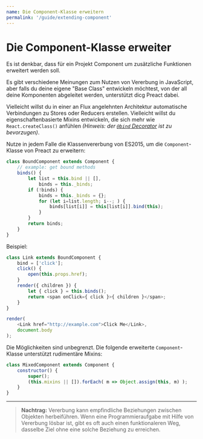 ```yaml
---
name: Die Component-Klasse erweitern
permalink: '/guide/extending-component'
---
```


# Die Component-Klasse erweiter

Es ist denkbar, dass für ein Projekt Component um zusätzliche Funktionen erweitert werden soll.

Es gibt verschiedene Meinungen zum Nutzen von Vererbung in JavaScript, aber falls du deine eigene "Base Class" entwickeln möchtest, von der all deine Komponenten abgeleitet werden, unterstützt dicg Preact dabei.

Vielleicht willst du in einer an Flux angelehnten Architektur automatische Verbindungen zu Stores oder Reducers erstellen. Vielleicht willst du eigenschaftenbasierte Mixins entwickeln, die sich mehr wie `React.createClass()` anfühlen _(Hinweis: der [`@bind` Decorator](https://github.com/developit/decko#bind) ist zu bevorzugen)_.

Nutze in jedem Falle die Klassenvererbung von ES2015, um die `Component`-Klasse von Preact zu erweitern:

```js
class BoundComponent extends Component {
    // example: get bound methods
    binds() {
        let list = this.bind || [],
            binds = this._binds;
        if (!binds) {
            binds = this._binds = {};
            for (let i=list.length; i--; ) {
                binds[list[i]] = this[list[i]].bind(this);
            }
        }
        return binds;
    }
}
```

Beispiel:

```js
class Link extends BoundComponent {
    bind = ['click'];
    click() {
        open(this.props.href);
    }
    render({ children }) {
        let { click } = this.binds();
        return <span onClick={ click }>{ children }</span>;
    }
}

render(
    <Link href="http://example.com">Click Me</Link>,
    document.body
);
```


Die Möglichkeiten sind unbegrenzt. Die folgende erweiterte `Component`-Klasse unterstützt rudimentäre Mixins:

```js
class MixedComponent extends Component {
    constructor() {
        super();
        (this.mixins || []).forEach( m => Object.assign(this, m) );
    }
}
```

---

> **Nachtrag:** Vererbung kann empfindliche Beziehungen zwischen Objekten herbeiführen. Wenn eine Programmieraufgabe mit Hilfe von Vererbung lösbar ist, gibt es oft auch einen funktionaleren Weg, dasselbe Ziel ohne eine solche Beziehung zu erreichen.
